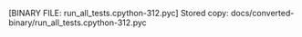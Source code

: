 [BINARY FILE: run_all_tests.cpython-312.pyc]
Stored copy: docs/converted-binary/run_all_tests.cpython-312.pyc
